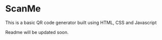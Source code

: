 # ScanMe
This is a basic QR code generator built using HTML, CSS and Javascript

Readme will be updated soon.